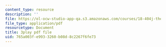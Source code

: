 ```yaml
---
content_type: resource
description: ''
file: https://ol-ocw-studio-app-qa.s3.amazonaws.com/courses/18-404j-theory-of-computation-fall-2020/765a003fe9933260b08d8c2267f6fe73_aVv9WXwW95w.pdf
file_type: application/pdf
resourcetype: Document
title: 3play pdf file
uid: 765a003f-e993-3260-b08d-8c2267f6fe73
---
```

